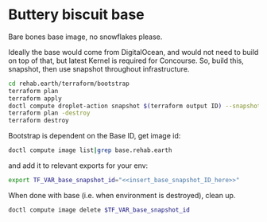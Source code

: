 
# Buttery biscuit base

Bare bones base image, no snowflakes please.

Ideally the base would come from DigitalOcean, and would not need to build on top of that, but latest Kernel is required for Concourse. So, build this, snapshot, then use snapshot throughout infrastructure.

```sh
cd rehab.earth/terraform/bootstrap
terraform plan
terraform apply
doctl compute droplet-action snapshot $(terraform output ID) --snapshot-name base.rehab.earth --wait
terraform plan -destroy
terraform destroy
```

Bootstrap is dependent on the Base ID, get image id:
```sh
doctl compute image list|grep base.rehab.earth
```

and add it to relevant exports for your env:
```sh
export TF_VAR_base_snapshot_id="<<insert_base_snapshot_ID_here>>"
```

When done with base (i.e. when environment is destroyed), clean up.
```sh
doctl compute image delete $TF_VAR_base_snapshot_id
```
